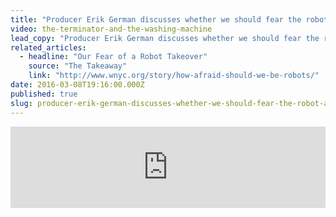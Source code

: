 ```yaml
---
title: "Producer Erik German discusses whether we should fear the robot apocalypse"
video: the-terminator-and-the-washing-machine
lead_copy: "Producer Erik German discusses whether we should fear the robot apocalypse."
related_articles:
  - headline: "Our Fear of a Robot Takeover"
    source: "The Takeaway"
    link: "http://www.wnyc.org/story/how-afraid-should-we-be-robots/"
date: 2016-03-08T19:16:00.000Z
published: true
slug: producer-erik-german-discusses-whether-we-should-fear-the-robot-apocalypse
---
```

<iframe frameborder="0" scrolling="no" height="130" width="100%" src="https://www.wnyc.org/widgets/ondemand_player/takeaway/#file=/audio/json/581958/&amp;share=1"></iframe>

